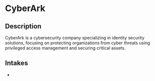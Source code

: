 # CyberArk

## Description
CyberArk is a cybersecurity company specializing in identity security solutions, focusing on protecting organizations from cyber threats using privileged access management and securing critical assets.

## Intakes
*
